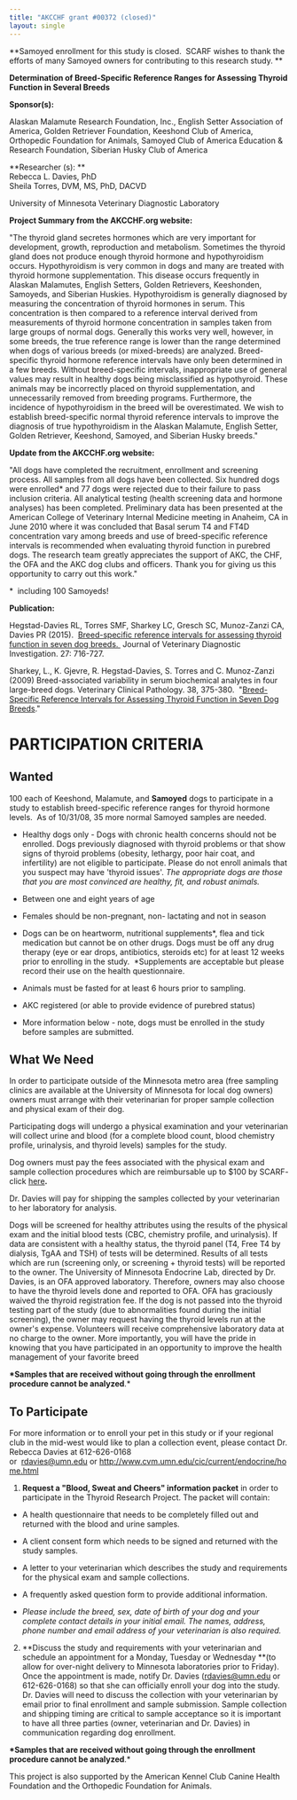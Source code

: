 ```yaml
---
title: "AKCCHF grant #00372 (closed)"
layout: single
---
```


**Samoyed enrollment for this study is closed.  SCARF wishes to thank
the efforts of many Samoyed owners for contributing to this research
study. **

**Determination of Breed-Specific Reference Ranges for Assessing Thyroid
Function in Several Breeds**

**Sponsor(s):**

Alaskan Malamute Research Foundation, Inc., English Setter Association
of America, Golden Retriever Foundation, Keeshond Club of America,
Orthopedic Foundation for Animals, Samoyed Club of America Education &
Research Foundation, Siberian Husky Club of America

**Researcher (s): **\
Rebecca L. Davies, PhD\
Sheila Torres, DVM, MS, PhD, DACVD

University of Minnesota Veterinary Diagnostic Laboratory

**Project Summary from the AKCCHF.org website:**

"The thyroid gland secretes hormones which are very important for
development, growth, reproduction and metabolism. Sometimes the thyroid
gland does not produce enough thyroid hormone and hypothyroidism occurs.
Hypothyroidism is very common in dogs and many are treated with thyroid
hormone supplementation. This disease occurs frequently in Alaskan
Malamutes, English Setters, Golden Retrievers, Keeshonden, Samoyeds, and
Siberian Huskies. Hypothyroidism is generally diagnosed by measuring the
concentration of thyroid hormones in serum. This concentration is then
compared to a reference interval derived from measurements of thyroid
hormone concentration in samples taken from large groups of normal dogs.
Generally this works very well, however, in some breeds, the true
reference range is lower than the range determined when dogs of various
breeds (or mixed-breeds) are analyzed. Breed-specific thyroid hormone
reference intervals have only been determined in a few breeds. Without
breed-specific intervals, inappropriate use of general values may result
in healthy dogs being misclassified as hypothyroid. These animals may be
incorrectly placed on thyroid supplementation, and unnecessarily removed
from breeding programs. Furthermore, the incidence of hypothyroidism in
the breed will be overestimated. We wish to establish breed-specific
normal thyroid reference intervals to improve the diagnosis of true
hypothyroidism in the Alaskan Malamute, English Setter, Golden
Retriever, Keeshond, Samoyed, and Siberian Husky breeds."

**Update from the AKCCHF.org website:**

"All dogs have completed the recruitment, enrollment and screening
process. All samples from all dogs have been collected. Six hundred dogs
were enrolled\* and 77 dogs were rejected due to their failure to pass
inclusion criteria. All analytical testing (health screening data and
hormone analyses) has been completed. Preliminary data has been
presented at the American College of Veterinary Internal Medicine
meeting in Anaheim, CA in June 2010 where it was concluded that Basal
serum T4 and FT4D concentration vary among breeds and use of
breed-specific reference intervals is recommended when evaluating
thyroid function in purebred dogs. The research team greatly appreciates
the support of AKC, the CHF, the OFA and the AKC dog clubs and officers.
Thank you for giving us this opportunity to carry out this work."

\*  including 100 Samoyeds!

**Publication:**

Hegstad-Davies RL, Torres SMF, Sharkey LC, Gresch SC, Munoz-Zanzi CA,
Davies PR (2015).  [Breed-specific reference intervals for assessing
thyroid function in seven dog
breeds. ](http://vdi.sagepub.com/content/27/6/716.abstract) Journal of
Veterinary Diagnostic Investigation. 27: 716-727.

Sharkey, L., K. Gjevre, R. Hegstad-Davies, S. Torres and C. Munoz-Zanzi
(2009) Breed-associated variability in serum biochemical analytes in
four large-breed dogs. Veterinary Clinical Pathology. 38, 375-380. 
"[Breed- Specific Reference Intervals for Assessing Thyroid Function in
Seven Dog Breeds](http://www.ncbi.nlm.nih.gov/pubmed/19351336)."

# PARTICIPATION CRITERIA

## Wanted

100 each of Keeshond, Malamute, and **Samoyed** dogs to participate in a
study to establish breed-specific reference ranges for thyroid hormone
levels.  As of 10/31/08, 35 more normal Samoyed samples are needed.

- Healthy dogs only - Dogs with chronic health concerns should not be
  enrolled. Dogs previously diagnosed with thyroid problems or that
  show signs of thyroid problems (obesity, lethargy, poor hair coat,
  and infertility) are not eligible to participate. Please do not
  enroll animals that you suspect may have 'thyroid issues'. *The
  appropriate dogs are those that you are most convinced are healthy,
  fit, and robust animals.*

- Between one and eight years of age

- Females should be non-pregnant, non- lactating and not in season

- Dogs can be on heartworm, nutritional supplements\*, flea and tick
  medication but cannot be on other drugs. Dogs must be off any drug
  therapy (eye or ear drops, antibiotics, steroids etc) for at least
  12 weeks prior to enrolling in the study.  \*Supplements are
  acceptable but please record their use on the health questionnaire.

- Animals must be fasted for at least 6 hours prior to sampling.

- AKC registered (or able to provide evidence of purebred status)

- More information below - note, dogs must be enrolled in the study
  before samples are submitted.

## What We Need

In order to participate outside of the Minnesota metro area (free
sampling clinics are available at the University of Minnesota for local
dog owners) owners must arrange with their veterinarian for proper
sample collection and physical exam of their dog.

Participating dogs will undergo a physical examination and your
veterinarian will collect urine and blood (for a complete blood count,
blood chemistry profile, urinalysis, and thyroid levels) samples for the
study.

Dog owners must pay the fees associated with the physical exam and
sample collection procedures which are reimbursable up to \$100 by
SCARF-
click [here](/research/how-scarf-can-help-defray-the-cost)**.**

Dr. Davies will pay for shipping the samples collected by your
veterinarian to her laboratory for analysis.

Dogs will be screened for healthy attributes using the results of the
physical exam and the initial blood tests (CBC, chemistry profile, and
urinalysis). If data are consistent with a healthy status, the thyroid
panel (T4, Free T4 by dialysis, TgAA and TSH) of tests will be
determined. Results of all tests which are run (screening only, or
screening + thyroid tests) will be reported to the owner. The University
of Minnesota Endocrine Lab, directed by Dr. Davies, is an OFA approved
laboratory. Therefore, owners may also choose to have the thyroid levels
done and reported to OFA. OFA has graciously waived the thyroid
registration fee. If the dog is not passed into the thyroid testing part
of the study (due to abnormalities found during the initial screening),
the owner may request having the thyroid levels run at the owner's
expense. Volunteers will receive comprehensive laboratory data at no
charge to the owner. More importantly, you will have the pride in
knowing that you have participated in an opportunity to improve the
health management of your favorite breed

**\*Samples that are received without going through the enrollment
procedure cannot be analyzed**.\*

## To Participate

For more information or to enroll your pet in this study or if your
regional club in the mid-west would like to plan a collection event,
please contact Dr. Rebecca Davies at 612-626-0168
or  <rdavies@umn.edu> or <http://www.cvm.umn.edu/cic/current/endocrine/home.html>

1. **Request a "Blood, Sweat and Cheers" information packet** in
   order to participate in the Thyroid Research Project. The packet will
   contain:

- A health questionnaire that needs to be completely filled out and returned with the blood and urine samples.
- A client consent form which needs to be signed and returned with the study samples.
- A letter to your veterinarian which describes the study and requirements for the physical exam and sample collections.
- A frequently asked question form to provide additional information.

- _Please include the breed, sex, date of birth of your dog and your
  complete contact details in your initial email. The names, address,
  phone number and email address of your veterinarian is also required._

2. **Discuss the study and requirements with your veterinarian and
   schedule an appointment for a Monday, Tuesday or Wednesday **(to allow
   for over-night delivery to Minnesota laboratories prior to Friday). Once
   the appointment is made, notify Dr. Davies (<rdavies@umn.edu> or
   612-626-0168) so that she can officially enroll your dog into the study.
   Dr. Davies will need to discuss the collection with your veterinarian by
   email prior to final enrollment and sample submission. Sample collection
   and shipping timing are critical to sample acceptance so it is important
   to have all three parties (owner, veterinarian and Dr. Davies) in
   communication regarding dog enrollment.

**\*Samples that are received without going through the enrollment
procedure cannot be analyzed**.\*

This project is also supported by the American Kennel Club Canine Health
Foundation and the Orthopedic Foundation for Animals.
